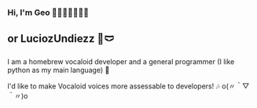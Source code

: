 ### Hi, I'm Geo 🖤🩶🤍💚🤍🩶🖤

## or LuciozUndiezz 🐸🩲

I am a homebrew vocaloid developer and a general programmer (I like python as my main language) 🐍

I'd like to make Vocaloid voices more assessable to developers! 🎶 o(〃＾▽＾〃)o
